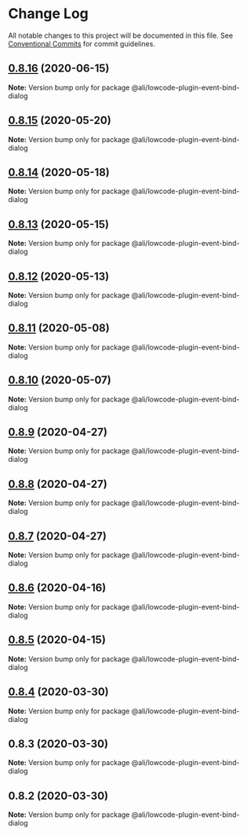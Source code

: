 # Change Log

All notable changes to this project will be documented in this file.
See [Conventional Commits](https://conventionalcommits.org) for commit guidelines.

<a name="0.8.16"></a>
## [0.8.16](https://gitlab.alibaba-inc.com/ali-lowcode/ali-lowcode-engine/compare/@ali/lowcode-plugin-event-bind-dialog@0.8.15...@ali/lowcode-plugin-event-bind-dialog@0.8.16) (2020-06-15)




**Note:** Version bump only for package @ali/lowcode-plugin-event-bind-dialog

<a name="0.8.15"></a>
## [0.8.15](https://gitlab.alibaba-inc.com/ali-lowcode/ali-lowcode-engine/compare/@ali/lowcode-plugin-event-bind-dialog@0.8.14...@ali/lowcode-plugin-event-bind-dialog@0.8.15) (2020-05-20)




**Note:** Version bump only for package @ali/lowcode-plugin-event-bind-dialog

<a name="0.8.14"></a>
## [0.8.14](https://gitlab.alibaba-inc.com/ali-lowcode/ali-lowcode-engine/compare/@ali/lowcode-plugin-event-bind-dialog@0.8.13...@ali/lowcode-plugin-event-bind-dialog@0.8.14) (2020-05-18)




**Note:** Version bump only for package @ali/lowcode-plugin-event-bind-dialog

<a name="0.8.13"></a>
## [0.8.13](https://gitlab.alibaba-inc.com/ali-lowcode/ali-lowcode-engine/compare/@ali/lowcode-plugin-event-bind-dialog@0.8.12...@ali/lowcode-plugin-event-bind-dialog@0.8.13) (2020-05-15)




**Note:** Version bump only for package @ali/lowcode-plugin-event-bind-dialog

<a name="0.8.12"></a>
## [0.8.12](https://gitlab.alibaba-inc.com/ali-lowcode/ali-lowcode-engine/compare/@ali/lowcode-plugin-event-bind-dialog@0.8.11...@ali/lowcode-plugin-event-bind-dialog@0.8.12) (2020-05-13)




**Note:** Version bump only for package @ali/lowcode-plugin-event-bind-dialog

<a name="0.8.11"></a>
## [0.8.11](https://gitlab.alibaba-inc.com/ali-lowcode/ali-lowcode-engine/compare/@ali/lowcode-plugin-event-bind-dialog@0.8.10...@ali/lowcode-plugin-event-bind-dialog@0.8.11) (2020-05-08)




**Note:** Version bump only for package @ali/lowcode-plugin-event-bind-dialog

<a name="0.8.10"></a>
## [0.8.10](https://gitlab.alibaba-inc.com/ali-lowcode/ali-lowcode-engine/compare/@ali/lowcode-plugin-event-bind-dialog@0.8.9...@ali/lowcode-plugin-event-bind-dialog@0.8.10) (2020-05-07)




**Note:** Version bump only for package @ali/lowcode-plugin-event-bind-dialog

<a name="0.8.9"></a>
## [0.8.9](https://gitlab.alibaba-inc.com/ali-lowcode/ali-lowcode-engine/compare/@ali/lowcode-plugin-event-bind-dialog@0.8.8...@ali/lowcode-plugin-event-bind-dialog@0.8.9) (2020-04-27)




**Note:** Version bump only for package @ali/lowcode-plugin-event-bind-dialog

<a name="0.8.8"></a>
## [0.8.8](https://gitlab.alibaba-inc.com/ali-lowcode/ali-lowcode-engine/compare/@ali/lowcode-plugin-event-bind-dialog@0.8.7...@ali/lowcode-plugin-event-bind-dialog@0.8.8) (2020-04-27)




**Note:** Version bump only for package @ali/lowcode-plugin-event-bind-dialog

<a name="0.8.7"></a>
## [0.8.7](https://gitlab.alibaba-inc.com/ali-lowcode/ali-lowcode-engine/compare/@ali/lowcode-plugin-event-bind-dialog@0.8.6...@ali/lowcode-plugin-event-bind-dialog@0.8.7) (2020-04-27)




**Note:** Version bump only for package @ali/lowcode-plugin-event-bind-dialog

<a name="0.8.6"></a>
## [0.8.6](https://gitlab.alibaba-inc.com/ali-lowcode/ali-lowcode-engine/compare/@ali/lowcode-plugin-event-bind-dialog@0.8.5...@ali/lowcode-plugin-event-bind-dialog@0.8.6) (2020-04-16)




**Note:** Version bump only for package @ali/lowcode-plugin-event-bind-dialog

<a name="0.8.5"></a>
## [0.8.5](https://gitlab.alibaba-inc.com/ali-lowcode/ali-lowcode-engine/compare/@ali/lowcode-plugin-event-bind-dialog@0.8.4...@ali/lowcode-plugin-event-bind-dialog@0.8.5) (2020-04-15)




**Note:** Version bump only for package @ali/lowcode-plugin-event-bind-dialog

<a name="0.8.4"></a>
## [0.8.4](https://gitlab.alibaba-inc.com/ali-lowcode/ali-lowcode-engine/compare/@ali/lowcode-plugin-event-bind-dialog@0.8.3...@ali/lowcode-plugin-event-bind-dialog@0.8.4) (2020-03-30)




**Note:** Version bump only for package @ali/lowcode-plugin-event-bind-dialog

<a name="0.8.3"></a>
## 0.8.3 (2020-03-30)




**Note:** Version bump only for package @ali/lowcode-plugin-event-bind-dialog

<a name="0.8.2"></a>
## 0.8.2 (2020-03-30)




**Note:** Version bump only for package @ali/lowcode-plugin-event-bind-dialog
